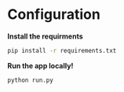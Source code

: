 # Configuration

**Install  the requirments**
```bash
pip install -r requirements.txt
```

**Run the app locally!**
```bash
python run.py
```